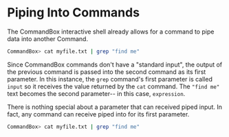 # Piping Into Commands

The CommandBox interactive shell already allows for a command to pipe data into another Command.

```bash
CommandBox> cat myfile.txt | grep "find me"
```

Since CommandBox commands don't have a "standard input", the output of the previous command is passed into the second command as its first parameter.  In this instance, the `grep` command's first parameter is called `input` so it receives the value returned by the `cat` command.  The `"find me"` text becomes the second parameter-- in this case, `expression`.  

There is nothing special about a parameter that can received piped input.  In fact, any command can receive piped into for its first parameter.

```bash
CommandBox> cat myfile.txt | grep "find me"
```